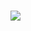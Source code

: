 <br><img src ="https://github.com/yadav-ankit/Projects/blob/master/Projects_Screenshots/Downloadzone/1.png"><br>
